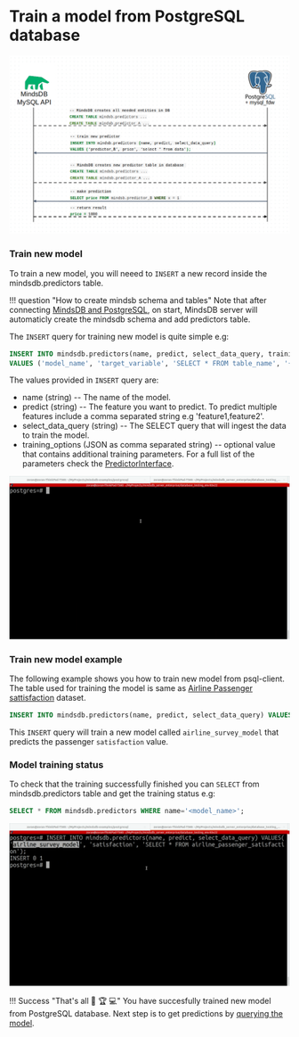 # Train a model from PostgreSQL database

![MindsDB-MySQL](/assets/databases/mdb-postgres.png)

### Train new model

To train a new model, you will neeed to `INSERT` a new record inside the mindsdb.predictors table.

!!! question "How to create mindsb schema and tables"
    Note that after connecting [MindsDB and PostgreSQL](/datasources/postgresql/#psql-client), on start, MindsDB server will automaticly create the mindsdb schema and add predictors table.

The `INSERT` query for training new model is quite simple e.g:

```sql
INSERT INTO mindsdb.predictors(name, predict, select_data_query, training_options) 
VALUES ('model_name', 'target_variable', 'SELECT * FROM table_name', '{"additional_training_params:value"}');
```
The values provided in `INSERT` query are:

* name (string) -- The name of the model.
* predict (string) --  The feature you want to predict. To predict multiple features include a comma separated string e.g 'feature1,feature2'.
* select_data_query (string) -- The SELECT query that will ingest the data to train the model.
* training_options (JSON as comma separated string) -- optional value that contains additional training parameters. For a full list of the parameters check the [PredictorInterface](/PredictorInterface/#learn).

![Train model from psql client](/assets/predictors/postgresql-insert.gif)

### Train new model example

The following example shows you how to train new model from psql-client. The table used for training the model is same as [Airline Passenger sattisfaction](https://www.kaggle.com/teejmahal20/airline-passenger-satisfaction) dataset.

```sql
INSERT INTO mindsdb.predictors(name, predict, select_data_query) VALUES('airline_survey_model', 'satisfaction', 'SELECT * FROM airline_passenger_satisfaction');
```
This `INSERT` query will train a new model called `airline_survey_model` that predicts the passenger `satisfaction` value. 

### Model training status

To check that the training successfully finished you can `SELECT` from mindsdb.predictors table and get the training status e.g:

```sql
SELECT * FROM mindsdb.predictors WHERE name='<model_name>';
```

![Training model status](/assets/predictors/postgresql-status.gif)

!!! Success "That's all :tada: :trophy:  :computer:"
    You have succesfully trained new model from PostgreSQL database. Next step is to get predictions by [querying the model](/model/query/postgresql/).